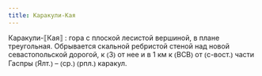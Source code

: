 ```yaml
---
title: Каракули-Кая
---
```


Каракули-⟦Кая⟧
: гора с плоской лесистой вершиной, в плане треугольная. Обрывается скальной ребристой стеной над новой севастопольской дорогой, к ⦅З⦆ от нее и в 1 км к ⦅ВСВ⦆ от ⦅с-вост.⦆ части Гаспры ⦅Ялт.⦆ – ⦅ср.⦆ ⦅рпл.⦆ каракул.
